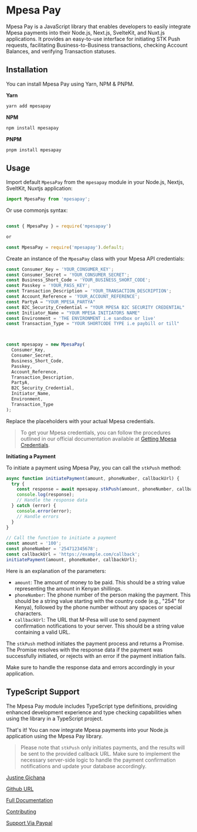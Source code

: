 # Mpesa Pay

Mpesa Pay is a JavaScript library that enables developers to easily integrate Mpesa payments into their Node.js, Next.js, SvelteKit, and Nuxt.js applications. It provides an easy-to-use interface for initiating STK Push requests, facilitating Business-to-Business transactions, checking Account Balances, and verifying Transaction statuses.

## Installation

You can install Mpesa Pay using Yarn, NPM & PNPM.

**Yarn**

```bash
yarn add mpesapay
```

**NPM**

```bash
npm install mpesapay
```

**PNPM**

```bash
pnpm install mpesapay
```

## Usage

Import default `MpesaPay` from the `mpesapay` module in your Node.js, Nextjs, SveltKit, Nuxtjs application:

```javascript
import MpesaPay from 'mpesapay';
```

Or use commonjs syntax:

```javascript

const { MpesaPay } = require('mpesapay')

or

const MpesaPay = require('mpesapay').default;

```


Create an instance of the `MpesaPay` class with your Mpesa API credentials:

```javascript
const Consumer_Key = 'YOUR_CONSUMER_KEY';
const Consumer_Secret = 'YOUR_CONSUMER_SECRET';
const Business_Short_Code = 'YOUR_BUSINESS_SHORT_CODE';
const Passkey = 'YOUR_PASS_KEY';
const Transaction_Description = 'YOUR_TRANSACTION_DESCRIPTION';
const Account_Reference = 'YOUR_ACCOUNT_REFERENCE';
const PartyA = "YOUR_MPESA_PARTYA"
const B2C_Security_Credential = "YOUR MPESA B2C SECURITY CREDENTIAL"
const Initiator_Name = "YOUR MPESA INITIATORS NAME"
const Environment = 'THE ENVIRONMENT i.e sandbox or live'
const Transaction_Type = "YOUR SHORTCODE TYPE i.e paybill or till"



const mpesapay = new MpesaPay(
  Consumer_Key,
  Consumer_Secret,
  Business_Short_Code,
  Passkey,
  Account_Reference,
  Transaction_Description,
  PartyA,
  B2C_Security_Credential,
  Initiator_Name,
  Environment,
  Transaction_Type
);
```

Replace the placeholders with your actual Mpesa credentials.

> To get your Mpesa credentials, you can follow the procedures outlined in our official documentation available at [Getting Mpesa Credentials](https://mpesapay.verixr.com/getting-started/gettingcredentials). 

**Initiating a Payment**

To initiate a payment using Mpesa Pay, you can call the `stkPush` method:

```javascript
async function initiatePayment(amount, phoneNumber, callbackUrl) {
  try {
    const response = await mpesapay.stkPush(amount, phoneNumber, callbackUrl);
    console.log(response);
    // Handle the response data
  } catch (error) {
    console.error(error);
    // Handle errors
  }
}

// Call the function to initiate a payment
const amount = '100';
const phoneNumber = '254712345678';
const callbackUrl = 'https://example.com/callback';
initiatePayment(amount, phoneNumber, callbackUrl);
```

Here is an explanation of the parameters:

- `amount`: The amount of money to be paid. This should be a string value representing the amount in Kenyan shillings.
- `phoneNumber`: The phone number of the person making the payment. This should be a string value starting with the country code (e.g., "254" for Kenya), followed by the phone number without any spaces or special characters.
- `callbackUrl`: The URL that M-Pesa will use to send payment confirmation notifications to your server. This should be a string value containing a valid URL.

The `stkPush` method initiates the payment process and returns a Promise. The Promise resolves with the response data if the payment was successfully initiated, or rejects with an error if the payment initiation fails.

Make sure to handle the response data and errors accordingly in your application.


## TypeScript Support

The Mpesa Pay module includes TypeScript type definitions, providing enhanced development experience and type checking capabilities when using the library in a TypeScript project.


That's it! You can now integrate Mpesa payments into your Node.js application using the Mpesa Pay library.


> Please note that ```stkPush``` only initiates payments, and the results will be sent to the provided callback URL. Make sure to implement the necessary server-side logic to handle the payment confirmation notifications and update your database accordingly.



[Justine Gichana](https://github.com/justinelut)

[Github URL](https://github.com/justinelut/mpesapay)

[Full Documentation](https://mpesapay.verixr.com/)

[Contributing](https://mpesapay.verixr.com/contributing)

[Support Via Paypal](https://www.paypal.com/donate/?hosted_button_id=DYVVE53QU35FS)



